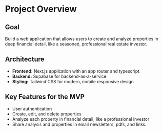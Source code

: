 # Project Overview

## Goal

Build a web application that allows users to create and analyze properties in deep financial detail, like a seasoned, professional real estate investor.

## Architecture

-   **Frontend:** Next.js application with an app router and typescript.
-   **Backend:** Supabase for backend-as-a-service
-   **Styling:** Tailwind CSS for modern, mobile responsive design

## Key Features for the MVP

-   User authentication
-   Create, edit, and delete properties
-   Analyze each property in financial detail, like a professional investor
-   Share analysis and properties in email newsletters, pdfs, and links.